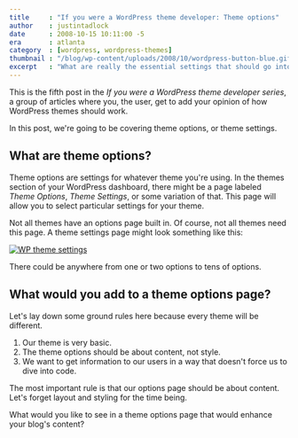 ```yaml
---
title     : "If you were a WordPress theme developer: Theme options"
author    : justintadlock
date      : 2008-10-15 10:11:00 -5
era       : atlanta
category  : [wordpress, wordpress-themes]
thumbnail : "/blog/wp-content/uploads/2008/10/wordpress-button-blue.gif"
excerpt   : "What are really the essential settings that should go into a theme options page?  In this fifth post of the <em>If you were a WordPress theme developer series</em>, I'm asking users what really enhances a theme."
---
```


This is the fifth post in the <em>If you were a WordPress theme developer series</em>, a group of articles where you, the user, get to add your opinion of how WordPress themes should work.

In this post, we're going to be covering theme options, or theme settings.

## What are theme options?

Theme options are settings for whatever theme you're using.  In the themes section of your WordPress dashboard, there might be a page labeled <em>Theme Options</em>, <em>Theme Settings</em>, or some variation of that.  This page will allow you to select particular settings for your theme.

Not all themes have an options page built in.  Of course, not all themes need this page.  A theme settings page might look something like this:

<a href="http://justintadlock.com/blog/wp-content/uploads/2008/10/theme-settings.png" title="WordPress theme options"><img src="http://justintadlock.com/blog/wp-content/uploads/2008/10/wordpress-theme-options.png" alt="WP theme settings" title="WordPress Theme Options" class="aligncenter size-full wp-image-1083" /></a>

There could be anywhere from one or two options to tens of options.

## What would you add to a theme options page?

Let's lay down some ground rules here because every theme will be different.

<ol>
<li>Our theme is very basic.</li>
<li>The theme options should be about content, not style.</li>
<li>We want to get information to our users in a way that doesn't force us to dive into code.</li>
</ol>

The most important rule is that our options page should be about content.  Let's forget layout and styling for the time being.

What would you like to see in a theme options page that would enhance your blog's content?

